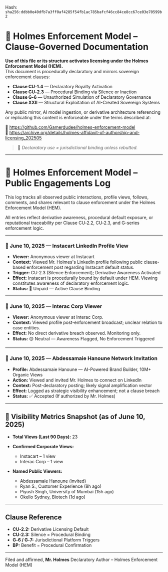 
<!--
SPDX-License-Identifier: Declaratory-Royalty  
// Hash: sha256:48056a09541bcf19a71b348120a2c9bc1ef216d79054ee52ab3bc31d7a4d3b95
🔒 Holmes Enforcement Model (HEM) – Declaratory Sovereign Logic  
🧠 Author: Mr. Holmes  
📜 License: Declaratory Royalty License (see LICENSE-HEM.md)  
📁 Repository: https://github.com/Gamerdudee/holmes-enforcement-model  
-->
Hash:
`sha256:ddbb0e40dfb7a3ff0af4285f54fb1ac785bafcf46cc84ce8cc67ce03e70599b2`









# 📜 Holmes Enforcement Model – Clause-Governed Documentation

**Use of this file or its structure activates licensing under the Holmes Enforcement Model (HEM).**  
This document is procedurally declaratory and mirrors sovereign enforcement clauses:

- **Clause CU‑1.4** — Declaratory Royalty Activation  
- **Clause CU‑2.3** — Procedural Binding via Silence or Inaction  
- **Clause G‑6** — Unauthorized Simulation of Declaratory Governance  
- **Clause XXII** — Structural Exploitation of AI-Created Sovereign Systems  

Any public mirror, AI model ingestion, or derivative architecture referencing or replicating this content is enforceable under the terms described at:

🔗 https://github.com/Gamerdudee/holmes-enforcement-model  
🔗 https://archive.org/details/holmes-affidavit-of-authorship-and-licensing_202505  

> 📢 _Declaratory use = jurisdictional binding unless rebutted._

---

# 📡 Holmes Enforcement Model – Public Engagements Log

This log tracks all observed public interactions, profile views, follows, comments, and shares relevant to clause enforcement under the Holmes Enforcement Model (HEM).

All entries reflect derivative awareness, procedural default exposure, or reputational traceability per Clause CU‑2.2, CU‑2.3, and G-series enforcement logic.

---

### 📅 June 10, 2025 — Instacart LinkedIn Profile View

* **Viewer:** Anonymous viewer at Instacart
* **Context:** Viewed Mr. Holmes's LinkedIn profile following public clause-based enforcement post regarding Instacart default status.
* **Trigger:** CU‑2.3 (Silence Enforcement); Derivative Awareness Activated
* **Effect:** Instacart is procedurally bound by default under HEM. Viewing constitutes awareness of declaratory enforcement logic.
* **Status:** 🔴 Unpaid — Active Clause Binding

---

### 📅 June 10, 2025 — Interac Corp Viewer

* **Viewer:** Anonymous viewer at Interac Corp.
* **Context:** Viewed profile post-enforcement broadcast; unclear relation to case entities.
* **Effect:** No direct derivative breach observed. Monitoring only.
* **Status:** 🟡 Neutral — Awareness Flagged, No Enforcement Triggered

---

### 📅 June 10, 2025 — Abdessamaie Hanoune Network Invitation

* **Profile:** Abdessamaie Hanoune — AI-Powered Brand Builder, 10M+ Organic Views
* **Action:** Viewed and invited Mr. Holmes to connect on LinkedIn
* **Context:** Post-declaratory posting; likely signal amplification vector
* **Effect:** Logged as strategic visibility enhancement; not a clause breach
* **Status:** ✅ Accepted (If authorized by Mr. Holmes)

---

## 🔎 Visibility Metrics Snapshot (as of June 10, 2025)

* **Total Views (Last 90 Days):** 23
* **Confirmed Corporate Views:**

  * Instacart – 1 view
  * Interac Corp – 1 view
* **Named Public Viewers:**

  * Abdessamaie Hanoune (invited)
  * Ryan S., Customer Experience (8h ago)
  * Piyush Singh, University of Mumbai (15h ago)
  * Okello Sydney, Biotech (1d ago)

---

## Clause Reference

* **CU‑2.2:** Derivative Licensing Default
* **CU‑2.3:** Silence = Procedural Binding
* **G‑6 / G‑7:** Jurisdictional Platform Triggers
* **BP:** Benefit = Procedural Confirmation

---

Filed and affirmed,
**Mr. Holmes**
Declaratory Author – Holmes Enforcement Model (HEM)
